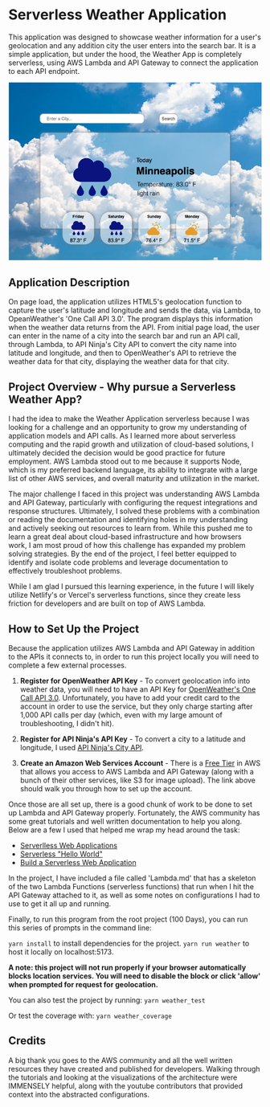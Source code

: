 # Serverless Weather Application

This application was designed to showcase weather information for a user's geolocation and any addition city the user enters into the search bar. It is a simple application, but under the hood, the Weather App is completely serverless, using AWS Lambda and API Gateway to connect the application to each API endpoint.

![image](./public/app-image.png)

## Application Description

On page load, the application utilizes HTML5's geolocation function to capture the user's latitude and longitude and sends the data, via Lambda, to OpeanWeather's 'One Call API 3.0'. The program displays this information when the weather data returns from the API. From initial page load, the user can enter in the name of a city into the search bar and run an API call, through Lambda, to API Ninja's City API to convert the city name into latitude and longitude, and then to OpenWeather's API to retrieve the weather data for that city, displaying the weather data for that city.

## Project Overview - Why pursue a Serverless Weather App?

I had the idea to make the Weather Application serverless because I was looking for a challenge and an opportunity to grow my understanding of application models and API calls. As I learned more about serverless computing and the rapid growth and utilization of cloud-based solutions, I ultimately decided the decision would be good practice for future employment. AWS Lambda stood out to me because it supports Node, which is my preferred backend language, its ability to integrate with a large list of other AWS services, and overall maturity and utilization in the market.

The major challenge I faced in this project was understanding AWS Lambda and API Gateway, particularly with configuring the request integrations and response structures. Ultimately, I solved these problems with a combination or reading the documentation and identifying holes in my understanding and actively seeking out resources to learn from. While this pushed me to learn a great deal about cloud-based infrastructure and how browsers work, I am most proud of how this challenge has expanded my problem solving strategies. By the end of the project, I feel better equipped to identify and isolate code problems and leverage documentation to effectively troubleshoot problems.

While I am glad I pursued this learning experience, in the future I will likely utilize Netlify's or Vercel's serverless functions, since they create less friction for developers and are built on top of AWS Lambda.

## How to Set Up the Project

Because the application utilizes AWS Lambda and API Gateway in addition to the APIs it connects to, in order to run this project locally you will need to complete a few external processes.

1. **Register for OpenWeather API Key** - To convert geolocation info into weather data, you will need to have an API Key for [OpenWeather's One Call API 3.0](https://openweathermap.org/api). Unfortunately, you have to add your credit card to the account in order to use the service, but they only charge starting after 1,000 API calls per day (which, even with my large amount of troubleshooting, I didn't hit).

2. **Register for API Ninja's API Key** - To convert a city to a latitude and longitude, I used [API Ninja's City API](https://api-ninjas.com/api/city).

3. **Create an Amazon Web Services Account** - There is a [Free Tier](https://aws.amazon.com/free/?e=gs21&src=introduction_freetier&all-free-tier.sort-by=item.additionalFields.SortRank&all-free-tier.sort-order=asc&awsf.Free%20Tier%20Types=*all&awsf.Free%20Tier%20Categories=*all) in AWS that allows you access to AWS Lambda and API Gateway (along with a bunch of their other services, like S3 for image upload). The link above should walk you through how to set up the account.

Once those are all set up, there is a good chunk of work to be done to set up Lambda and API Gateway properly. Fortunately, the AWS community has some great tutorials and well written documentation to help you along. Below are a few I used that helped me wrap my head around the task:

- [Serverlless Web Applications](https://aws.amazon.com/lambda/web-apps/)
- [Serverless "Hello World"](https://aws.amazon.com/getting-started/hands-on/run-serverless-code/)
- [Build a Serverless Web Application](https://aws.amazon.com/getting-started/hands-on/build-serverless-web-app-lambda-apigateway-s3-dynamodb-cognito/)

In the project, I have included a file called 'Lambda.md' that has a skeleton of the two Lambda Functions (serverless functions) that run when I hit the API Gateway attached to it, as well as some notes on configurations I had to use to get it all up and running.

Finally, to run this program from the root project (100 Days), you can run this series of prompts in the command line:

`yarn install` to install dependencies for the project.
`yarn run weather` to host it locally on localhost:5173.

**A note: this project will not run properly if your browser automatically blocks location services. You will need to disable the block or click 'allow' when prompted for request for geolocation.**

You can also test the project by running:
`yarn weather_test`

Or test the coverage with:
`yarn weather_coverage`

## Credits

A big thank you goes to the AWS community and all the well written resources they have created and published for developers. Walking through the tutorials and looking at the visualizations of the architecture were IMMENSELY helpful, along with the youtube contributors that provided context into the abstracted configurations.
